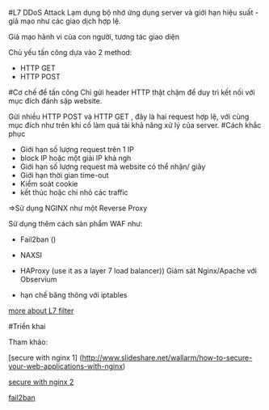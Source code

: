 #L7 DDoS Attack
Lạm dụng bộ nhớ ứng dụng server và giới hạn hiệu suất - giả mạo như các giao dịch hợp lệ.

Giả mạo hành vi của con người, tương tác giao diện

Chủ yếu tấn công dựa vào 2 method:
* HTTP GET
* HTTP POST

#Cơ chế để tấn công
Chỉ gửi header HTTP thật chậm để duy trì kết nối với mục đích đánh sập website.

Gửi nhiều HTTP POST và HTTP GET , đây là hai request hợp lệ, với cùng mục đích như trên khi cố làm quá tải khả năng xử lý của server.
#Cách khắc phục
* Giới hạn số lượng request trên 1 IP
* block IP hoặc một giải IP khả ngh
* Giới hạn số lượng request mà website có thể nhận/ giây
* Giới hạn thời gian time-out
* Kiểm soát cookie
* kết thúc hoặc chi nhỏ các traffic

=>Sử dụng NGINX như một Reverse Proxy 

Sử dụng thêm cách sản phẩm WAF như: 
* Fail2ban ()
* NAXSI
* HAProxy (use it as a layer 7 load balancer))
Giám sát Nginx/Apache với Observium 
 
* hạn chế băng thông với iptables

[more about L7 filter](http://l7-filter.sourceforge.net/HOWTO-kernel)

#Triển khai

Tham khảo:

[secure with nginx 1] (http://www.slideshare.net/wallarm/how-to-secure-your-web-applications-with-nginx)

[secure with nginx 2](https://www.nginx.com/blog/mitigating-os-attacks-with-nginx-and-nginx-plus/)

[fail2ban](https://blog.bullten.com/mitigating-layer7-http-flood-with-nginxfail2ban/)
